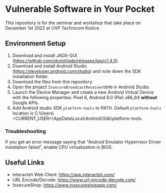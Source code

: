 # Vulnerable Software in Your Pocket

This repository is for the seminar and workshop that take place on December 1st 2022 at UVP Technicom Košice.

## Environment Setup

1. Download and install JADX-GUI (<https://github.com/skylot/jadx/releases/tag/v1.4.5>).
2. Download and install Android Studio (<https://developer.android.com/studio>) and note down the SDK installation folder.
3. Download the files from this repository.
4. Open the project `InsecureBroadcastReceiverDEMO` in Android Studio.
4. Launch the Device Manager and create a new Android Virtual Device with the following properties: Pixel 6, Android 9.0 (Pie) x86_64 **without** Google APIs.
5. Add Android studio SDK `platform-tools` to PATH. Default `platform-tools` location is C:\Users\\<CURRENT_USER>\AppData\Local\Android\Sdk\platform-tools.

### Troubleshooting

If you get an error message saying that "Android Emulator Hypervisor Driver installation failed", enable CPU virtualization in BIOS.

## Useful Links

- Interactsh Web Client: <https://app.interactsh.com/>
- URL Encode/Decode: <https://www.url-encode-decode.com/>
- InsecureShop: <https://www.insecureshopapp.com/>

